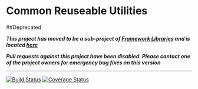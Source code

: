 # Common Reuseable Utilities

##Deprecated

_**This project has moved to be a sub-project of [Framework Libraries](https://github.com/CJSCommonPlatform/framework-libraries) and is located [here](https://github.com/CJSCommonPlatform/framework-libraries/blob/master/framework-utilities/utilites/README.md)**_

_**Pull requests against this project have been disabled. Please contact one of the project owners for emergency bug fixes on this version**_

---

[![Build Status](https://travis-ci.org/CJSCommonPlatform/utilities.svg?branch=master)](https://travis-ci.org/CJSCommonPlatform/utilities) [![Coverage Status](https://coveralls.io/repos/github/CJSCommonPlatform/utilities/badge.svg?branch=master)](https://coveralls.io/github/CJSCommonPlatform/utilities?branch=master)

